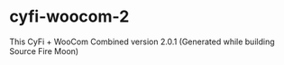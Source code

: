 # cyfi-woocom-2
This CyFi + WooCom Combined version 2.0.1 (Generated while building Source Fire Moon)
